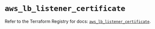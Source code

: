 # `aws_lb_listener_certificate`

Refer to the Terraform Registry for docs: [`aws_lb_listener_certificate`](https://registry.terraform.io/providers/hashicorp/aws/6.9.0/docs/resources/lb_listener_certificate).

